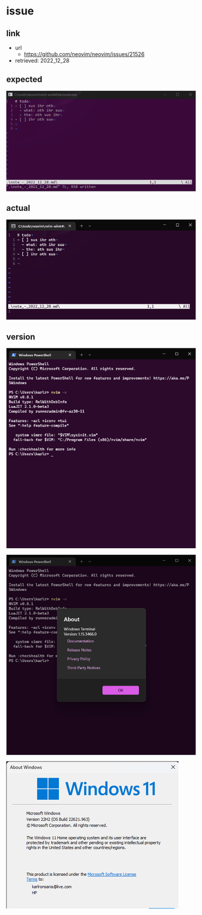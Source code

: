 # issue

## link

- url
  - https://github.com/neovim/neovim/issues/21526
- retrieved: 2022_12_28

## expected

![Windows Powershell](./res/2022_12_28_154039_expected_WindowsPowerShell.gif)

## actual

![Windows Terminal](./res/2022_12_28_154419_actual_WindowsTerminal.gif)

## version

![neovim](./res/Windows-PowerShell-12_28_2022-3_49_05-PM.png)

![winterminal](./res/Windows-PowerShell-12_28_2022-3_49_25-PM.png)

![windows](./res/Windows-PowerShell-12_28_2022-3_51_12-PM.png)
